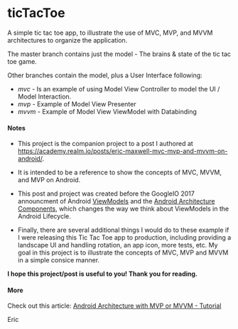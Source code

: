 # ticTacToe

A simple tic tac toe app, to illustrate the use of MVC, MVP, and MVVM architectures to organize the application.

The master branch contains just the model - The brains & state of the tic tac toe game.

Other branches contain the model, plus a User Interface following:
* *mvc* - Is an example of using Model View Controller to model the UI / Model Interaction.
* *mvp* - Example of Model View Presenter
* *mvvm* - Example of Model View ViewModel with Databinding 

#### Notes
* This project is the companion project to a post I authored at https://academy.realm.io/posts/eric-maxwell-mvc-mvp-and-mvvm-on-android/.  
* It is intended to be a reference to show the concepts of MVC, MVVM, and MVP on Android.  

* This post and project was created before the GoogleIO 2017 announcment of Android [ViewModels](https://developer.android.com/topic/libraries/architecture/viewmodel.html) and the [Android Architecture Components](https://www.youtube.com/watch?v=vOJCrbr144o), which changes the way we think about ViewModels in the Android Lifecycle.

* Finally, there are several additional things I would do to these example if I were releasing this Tic Tac Toe app to production, including providing a landscape UI and handling rotation, an app icon, more tests, etc.   My goal in this project is to illustrate the concepts of MVC, MVP and MVVM in a simple consice manner.  

**I hope this project/post is useful to you!   Thank you for reading.**

#### More

Check out this article: [Android Architecture with MVP or MVVM - Tutorial](http://www.vogella.com/tutorials/AndroidArchitecture/article.html)

Eric
